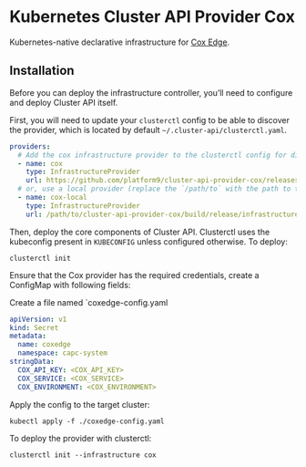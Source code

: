 # Kubernetes Cluster API Provider Cox

Kubernetes-native declarative infrastructure for [Cox Edge](https://www.coxedge.com).

## Installation

Before you can deploy the infrastructure controller, you’ll need to configure 
and deploy Cluster API itself.

First, you will need to update your `clusterctl` config to be able to discover 
the provider, which is located by default `~/.cluster-api/clusterctl.yaml`.

```yaml
providers:
  # Add the cox infrastructure provider to the clusterctl config for discovery
  - name: cox
    type: InfrastructureProvider
    url: https://github.com/platform9/cluster-api-provider-cox/releases/latest/
  # or, use a local provider (replace the `/path/to` with the path to this repository).
  - name: cox-local
    type: InfrastructureProvider
    url: /path/to/cluster-api-provider-cox/build/release/infrastructure-cox/latest/infrastructure-components.yaml
```

Then, deploy the core components of Cluster API. Clusterctl uses the kubeconfig
present in `KUBECONFIG` unless configured otherwise. To deploy:

```shell
clusterctl init
```

Ensure that the Cox provider has the required credentials, create a ConfigMap with following fields:

Create a file named `coxedge-config.yaml
```yaml
apiVersion: v1
kind: Secret
metadata:
  name: coxedge
  namespace: capc-system
stringData:
  COX_API_KEY: <COX_API_KEY>
  COX_SERVICE: <COX_SERVICE>
  COX_ENVIRONMENT: <COX_ENVIRONMENT>
```

Apply the config to the target cluster:
```shell
kubectl apply -f ./coxedge-config.yaml
```

To deploy the provider with clusterctl:
```shell
clusterctl init --infrastructure cox
```